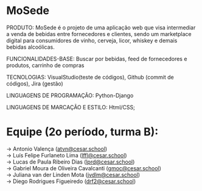 # MoSede

PRODUTO: MoSede é o projeto de uma aplicação web que visa intermediar a venda de bebidas entre fornecedores e clientes, sendo um marketplace digital para consumidores de vinho, cerveja, licor, whiskey e demais bebidas alcoólicas.

FUNCIONALIDADES-BASE: Buscar por bebidas, feed de fornecedores e produtos, carrinho de compras

TECNOLOGIAS: VisualStudio(teste de códigos), Github (commit de códigos), Jira (gestão)

LINGUAGENS DE PROGRAMAÇÃO: Python-Django

LINGUAGENS DE MARCAÇÃO E ESTILO: Html/CSS;

# Equipe (2o período, turma B):
-> Antonio Valença (atvn@cesar.school) <br/>
-> Luís Felipe Furlaneto Lima (lffl@cesar.school) <br/>
-> Lucas de Paula Ribeiro Dias (lprd@cesar.school) <br/>
-> Gabriel Moura de Oliveira Cavalcanti (gmoc@cesar.school) <br/>
-> Juliana van der Linden Mota (jvdlm@cesar.school) <br/>
-> Diego Rodrigues Figueiredo (drf2@cesar.school) <br/>

